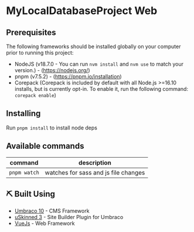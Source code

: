 # MyLocalDatabaseProject Web

## Prerequisites

The following frameworks should be installed globally on your computer prior to running this project:
- NodeJS (v18.7.0 - You can run `nvm install` and `nvm use` to match your version.) - (https://nodejs.org/)
- pnpm (v7.5.2) - (https://pnpm.io/installation)
- Corepack (Corepack is included by default with all Node.js >=16.10 installs, but is currently opt-in. To enable it, run the following command: ```corepack enable```)

## Installing

Run `pnpm install` to install node deps

## Available commands

| command                  | description                                        |
| ------------------------ | -------------------------------------------------- |
| `pnpm watch`             | watches for sass and js file changes               |

## ⛏️ Built Using <a name = "built_using"></a>

- [Umbraco 10](https://umbraco.com/) - CMS Framework
- [uSkinned 3](https://uskinned.net/) - Site Builder Plugin for Umbraco
- [VueJs](https://vuejs.org/) - Web Framework
